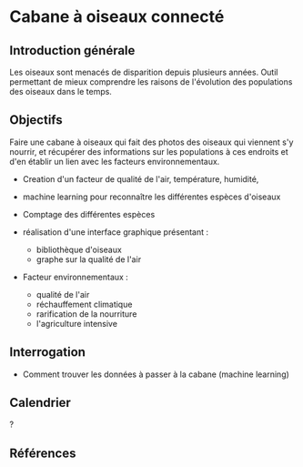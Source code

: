 # Cabane à oiseaux connecté

## Introduction générale

Les oiseaux sont menacés de disparition depuis plusieurs années.
Outil permettant de mieux comprendre les raisons de l'évolution des populations des oiseaux dans le temps.

## Objectifs

Faire une cabane à oiseaux qui fait des photos des oiseaux qui viennent s'y nourrir, et récupérer des informations sur les populations à ces endroits et d'en établir un lien avec les facteurs environnementaux.

- Creation d'un facteur de qualité de l'air, température, humidité,
- machine learning pour reconnaître les différentes espèces d'oiseaux
- Comptage des différentes espèces
- réalisation d'une interface graphique présentant : 
    - bibliothèque d'oiseaux
    - graphe sur la qualité de l'air

- Facteur environnementaux :
    - qualité de l'air
    - réchauffement climatique
    - rarification de la nourriture
    - l'agriculture intensive

## Interrogation

- Comment trouver les données à passer à la cabane (machine learning)

## Calendrier

?

## Références